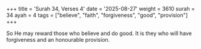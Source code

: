 +++
title = 'Surah 34, Verses 4'
date = '2025-08-27'
weight = 3610
surah = 34
ayah = 4
tags = ["believe", "faith", "forgiveness", "good", "provision"]
+++

So He may reward those who believe and do good. It is they who will have forgiveness and an honourable provision.